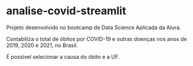# analise-covid-streamlit

Projeto desenvolvido no bootcamp de Data Science Aplicada da Alura.

Contabiliza o total de óbitos por COVID-19 e outras doenças nos anos de 2019, 2020 e 2021, no Brasil.

É possível selecionar a causa do óbito e a UF.
